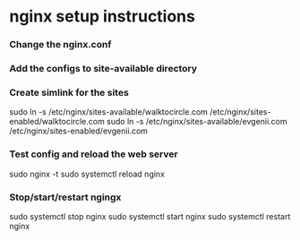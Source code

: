 # nginx setup instructions

### Change the nginx.conf

### Add the configs to site-available directory

### Create simlink for the sites

sudo ln -s /etc/nginx/sites-available/walktocircle.com /etc/nginx/sites-enabled/walktocircle.com
sudo ln -s /etc/nginx/sites-available/evgenii.com /etc/nginx/sites-enabled/evgenii.com


### Test config and reload the web server

sudo nginx -t
sudo systemctl reload nginx

### Stop/start/restart ngingx

sudo systemctl stop nginx
sudo systemctl start nginx
sudo systemctl restart nginx